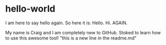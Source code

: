 # hello-world
I am here to say hello again. So here it is: Hello. Hi. AGAIN.

My name is Craig and I am completely new to GitHub. Stoked to learn how to use this awesome tool!
"this is a new line in the readme.md" 
